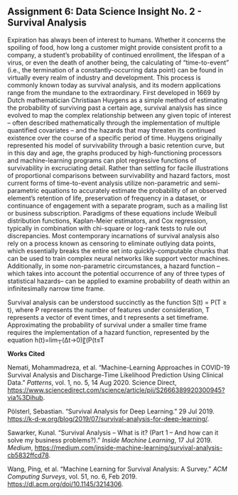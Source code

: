 ## Assignment 6: Data Science Insight No. 2 - Survival Analysis

Expiration has always been of interest to humans. Whether it concerns the spoiling of food, how long a customer might provide consistent profit to a company, a student’s probability of continued enrollment, the lifespan of a virus, or even the death of another being, the calculating of “time-to-event” (i.e., the termination of a constantly-occurring data point) can be found in virtually every realm of industry and development. This process is commonly known today as survival analysis, and its modern applications range from the mundane to the extraordinary. First developed in 1669 by Dutch mathematician Christiaan Huygens as a simple method of estimating the probability of surviving past a certain age, survival analysis has since evolved to map the complex relationship between any given topic of interest – often described mathematically through the implementation of multiple quantified covariates – and the hazards that may threaten its continued existence over the course of a specific period of time. Huygens originally represented his model of survivability through a basic retention curve, but in this day and age, the graphs produced by high-functioning processors and machine-learning programs can plot regressive functions of survivability in excruciating detail. Rather than settling for facile illustrations of proportional comparisons between survivability and hazard factors, most current forms of time-to-event analysis utilize non-parametric and semi-parametric equations to accurately estimate the probability of an observed element’s retention of life, preservation of frequency in a dataset, or continuance of engagement with a separate program, such as a mailing list or business subscription. Paradigms of these equations include Weibull distribution functions, Kaplan-Meier estimators, and Cox regression, typically in combination with chi-square or log-rank tests to rule out discrepancies. Most contemporary incarnations of survival analysis also rely on a process known as censoring to eliminate outlying data points, which essentially breaks the entire set into quickly-computable chunks that can be used to train complex neural networks like support vector machines. Additionally, in some non-parametric circumstances, a hazard function – which takes into account the potential occurrence of any of three types of statistical hazards– can be applied to examine probability of death within an infinitesimally narrow time frame. 

<div>Survival analysis can be understood succinctly as the function S(t) = P(T ≥ t), where P represents the number of features under consideration, T represents a vector of event times, and t represents a set timeframe. Approximating the probability of survival under a smaller time frame requires the implementation of a hazard function, represented by the equation h(t)=lim┬(Δt→0)⁡〖(P(t≤T<t+Δt∣T≥t))/Δt 〗≥0. (All of the variables in this function operate in the same manner as they do in the survival analysis equation outlined above.) Applied creatively, this concise function can generate powerful results. For example, during the early months of the coronavirus pandemic, a group of researchers utilized survival analysis to test the impacts of sex, age, disease history, and location on the average recovery rate of 1,182 COVID-19 patients. Aided by seven different machine-learning techniques, the directors of the study were able to comprise a concrete set of priori data to use in the calculation of “time-to-hospital discharge.” The results of this project serve as an important and relevant example of the power of data – more than predicting survivability, the information produced by the methodical implementation of a single function had the capability to augment the allocation of hospital funds and supplies, direct the treatment regimens of thousands of patients, and provide preemptive indicators of overcrowding (as well as the potential dangers it poses in the form of increased infection and transmission rates). In the past, survival analysis has been viewed as a tool of businesses and fiscally-focused data mining endeavors. However, there is clearly great opportunity for this remarkable data science technique to aid development experts in the future. The ability to succinctly describe connections between covariates like age, gender, sexuality, location, disease history, and stratified social status could be applied to predict “time-to-events” beyond the economic realm, such as the probability of abuse occurring in domestic environments or of civil unrest evolving into violence, before they occur. All in all, survival analysis has a lot of potential as a tool for developmental planning. Hopefully, this predictive method of analysis will find a way to not only survive, but thrive in the future of data science.</div>

**Works Cited**

Nemati, Mohammadreza, et al. “Machine-Learning Approaches in COVID-19 Survival Analysis and Discharge-Time Likelihood Prediction Using Clinical Data.” *Patterns*, vol. 1, no. 5, 14 Aug 2020. Science Direct, https://www.sciencedirect.com/science/article/pii/S2666389920300945?via%3Dihub. 

Pölsterl, Sebastian. “Survival Analysis for Deep Learning.” 29 Jul 2019. https://k-d-w.org/blog/2019/07/survival-analysis-for-deep-learning/. 

Sawarker, Kunal. “Survival Analysis – What is it? (Part 1 – And how can it solve my business problems?).” *Inside Machine Learning*, 17 Jul 2019. *Medium*, https://medium.com/inside-machine-learning/survival-analysis-cb5832ffcd78. 

Wang, Ping, et al. “Machine Learning for Survival Analysis: A Survey.” *ACM Computing Surveys*, vol. 51, no. 6, Feb 2019. https://dl.acm.org/doi/10.1145/3214306. 

